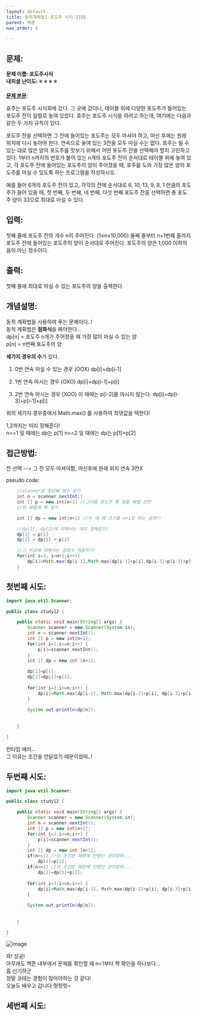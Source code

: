 ```yaml
---
layout: default
title: 동적계획법1-포도주 시식-2156
parent: 백준
nav_order: 4

---
```


## 문제:   
**문제 이름: 포도주시식**  
**내피셜 난이도: :star: :star: :star: :star:**  

**[문제 본문](https://www.acmicpc.net/problem/2156)**:  

효주는 포도주 시식회에 갔다. 그 곳에 갔더니, 테이블 위에 다양한 포도주가 들어있는 포도주 잔이 일렬로 놓여 있었다. 효주는 포도주 시식을 하려고 하는데, 여기에는 다음과 같은 두 가지 규칙이 있다.

포도주 잔을 선택하면 그 잔에 들어있는 포도주는 모두 마셔야 하고, 마신 후에는 원래 위치에 다시 놓아야 한다.
연속으로 놓여 있는 3잔을 모두 마실 수는 없다.
효주는 될 수 있는 대로 많은 양의 포도주를 맛보기 위해서 어떤 포도주 잔을 선택해야 할지 고민하고 있다. 1부터 n까지의 번호가 붙어 있는 n개의 포도주 잔이 순서대로 테이블 위에 놓여 있고, 각 포도주 잔에 들어있는 포도주의 양이 주어졌을 때, 효주를 도와 가장 많은 양의 포도주를 마실 수 있도록 하는 프로그램을 작성하시오. 

예를 들어 6개의 포도주 잔이 있고, 각각의 잔에 순서대로 6, 10, 13, 9, 8, 1 만큼의 포도주가 들어 있을 때, 첫 번째, 두 번째, 네 번째, 다섯 번째 포도주 잔을 선택하면 총 포도주 양이 33으로 최대로 마실 수 있다.  

## 입력:   
첫째 줄에 포도주 잔의 개수 n이 주어진다. (1≤n≤10,000) 둘째 줄부터 n+1번째 줄까지 포도주 잔에 들어있는 포도주의 양이 순서대로 주어진다. 포도주의 양은 1,000 이하의 음이 아닌 정수이다.  

## 출력:   
첫째 줄에 최대로 마실 수 있는 포도주의 양을 출력한다.

  
## 개념설명:   
동적 계획법을 사용하여 푸는 문제이다..!  
동적 계획법은 **점화식**을 짜야한다...  
dp[n] = 포도주 n개가 주어졌을 때 가장 많이 마실 수 있는 양  
p[n] = n번째 포도주의 양  

**세가지 경우의 수**가 있다.  
1. 0번 연속 마실 수 있는 경우 (OOX) 
dp[i]=dp[i-1]

2. 1번 연속 마시는 경우 (OXO)
dp[i]=dp[i-1]+p[i]

3. 2번 연속 마시는 경우 (XOO)
이 때에는 p[i-2]를 마시지 않는다. 
dp[i]=dp[i-3]+p[i-1]+p[i] 

위의 세가지 경우중에서 Math.max() 를 사용하여 최댓값을 택한다!  

1,2까지는 미리 정해준다!  
n==1 일 때에는 dp는 p[1]
n==2 일 때에는 dp는 p[1]+p[2]



## 접근방법:   
잔 선택 --> 그 잔 모두 마셔야함, 마신후에 원래 위치
연속 3잔X

pseudo code:  
```java
    //scanner로 첫번째 정수 읽기
    int n = scanner.nextInt()
    int [] p = new int[n+1] //그다음 포도주 쫙 넣을 배열 선언
    //위 배열에 쭉 넣기

    int [] dp = new int[n+1] //이 때 왜 크기를 n+1로 하는 걸까?!

    //dp[1], dp[2]에 대해서는 미리 정해준다!
    dp[1] = p[1]
    dp[2] = dp[1] + p[2]

    //그 이상에 대해서는 점화식 적용하기! 
    for(int i=3; i<n+1;i++){
        dp[i]=Math.max(dp[i-1],Math.max(dp[i-1]+p[i],dp[i-3]+p[i-1]+p[i]))
    }

```


## 첫번째 시도:   
```java
import java.util.Scanner;

public class study12 {

	public static void main(String[] args) {
		Scanner scanner = new Scanner(System.in);
		int n = scanner.nextInt();
		int [] p = new int[n+1];
		for(int i=1;i<=n;i++) {
			p[i]=scanner.nextInt();
		}
		int [] dp = new int [n+1];
		
		dp[1]=p[1];
		dp[2]=dp[1]+p[2];
		
		for(int i=3;i<=n;i++) {
			dp[i]=Math.max(dp[i-1], Math.max(dp[i-2]+p[i], dp[i-3]+p[i-1]+p[i]));
		}
		
		System.out.println(dp[n]);
		
		
	}

}

``` 

런타임 에러...  
그 이유는 조건을 안달았기 때문이었따..!  

## 두번째 시도:   
```java
import java.util.Scanner;

public class study12 {

	public static void main(String[] args) {
		Scanner scanner = new Scanner(System.in);
		int n = scanner.nextInt();
		int [] p = new int[n+1];
		for(int i=1;i<=n;i++) {
			p[i]=scanner.nextInt();
		}
		int [] dp = new int [n+1];
		if(n>=1) //이 조건문 때문에 안됐던 것이었따...
			dp[1]=p[1];
		if(n>=2) //이 조건문 때문에 안됐던 것이었따...
			dp[2]=dp[1]+p[2];
		
		for(int i=3;i<=n;i++) {
			dp[i]=Math.max(dp[i-1], Math.max(dp[i-2]+p[i], dp[i-3]+p[i-1]+p[i]));
		}
		
		System.out.println(dp[n]);
		
		
	}

}

``` 
![image](https://user-images.githubusercontent.com/37579661/90519765-67771e00-e1a3-11ea-985f-19658e85c468.png)

와! 성공!  
아무래도 백준 내부에서 문제를 확인할 때 n=1부터 쫙 확인을 하나보다...  
흠 신기하군  
정말 코테는 경험이 많아야하는 것 같다!  
오늘도 배우고 갑니다 헛헛헛~  


## 세번째 시도:   
```java

``` 